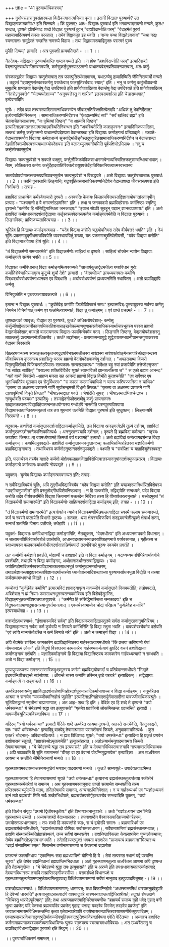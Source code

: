 +++
title = "41 पुरुषार्थाधिकरणम्"

+++
गुणोपसंहारानुपसंहारफला विद्यैकत्वानात्वचिन्ता कृता । इदानीं विद्यातः पुरुषार्थः? उत विद्याङ्गकात्कर्मणः? इति चिन्त्यते । किं युक्तम्? अतः- विद्यातः पुरुषार्थ इति भगवान्वादरायणो मन्यते, कुतः? शब्दात्, दृश्यते ह्यौपनिषदः शब्दो विद्यातः पुरुषार्थं ब्रुवन् "ब्रह्मविदाप्नोति परम्" "वेदाहमेतं पुरुषं महान्तमादित्यवर्णं तमसः परस्तात् । तमेवं विद्वानमृत इह भवति । नान्यः पन्था विद्यतेऽयनाय" "यथा नद्यः स्यन्दमानाः समुद्र्रेस्तं गच्छन्ति नामरूपे विहाय । तथा विद्वान्नामरूपाद्विमुक्तः परात्मरं पुरुष

मुपैति दिव्यम्" इत्यादि । अत्र पूवपक्षी प्रत्यवतिष्ठते - ।। 1 ।।

नैतदेवम्- यद्विद्यातः पुरुषार्थावाप्तिः शब्दावगम्यते इति । न ह्येषः "ब्रह्मविदाप्नोति परम्" इत्यादिशब्दो वेदनात्पुरुषार्थावाप्तिमवगमयति, कर्मसुकर्तृभूतस्याऽऽत्मनो याथात्म्यवेदनप्रतिपादनपरत्वात्, अतः कर्तुः

संस्कारद्वारेण विद्यायाः क्रतुशेषत्वात् तत्र फलश्रुतिरर्थवादमात्रम्, यथाऽन्येषु द्रव्यादिष्विति जैमिनिराचार्यो मन्यते । तदुक्तं "द्रव्यगुणसंस्कारकर्मसु परार्थत्वात् फलश्रुतिरर्थवादः स्यात्" इति । ननु च कर्मसु कर्तुर्जीवादन्यो मुमुक्षभिः प्राप्यतया वेदान्तेषु वेद्य उपदिश्यते इति प्रागेवोपपादितया वेदान्तेषु वेद्य उपदिश्यते इति प्रागेवोपपादितम् "नेतरोऽनुपपत्तेः" "भेदव्यपदेशाच्च" "अनुपपत्तेस्तु न शारीरः" इतरपरामर्शात्स इति चेन्नासम्भवात्" इत्येवमादिभिः

सूत्रैः । तदेव ब्रह्म तत्त्वमस्यादिसामानाधिकरण्येन जीवादनतिरिक्तमित्येतदपि "अधिकं तु भेदनिर्देशात्" इत्येवमादिभिर्निरस्तम् । सामानाधिकरण्यनिर्देशश्च "ऐतदात्म्यमिदं सर्वं" "सर्वं खल्विदं ब्रह्म" इति चेतनाचेतनसाधारणः, "यः पृथिव्यां तिष्ठन्" "य आत्मनि तिष्ठन्" इत्यादिनाऽवगततत्तदात्मतयाऽवस्थितिनिबन्धन इति "अवस्थितेरिति काशकृत्स्नः" इत्यादिभिरुपपादितम्, तत्कथं कर्मसु कर्त्तुरात्मनो याथात्म्योपदेशपरा वेदान्तशब्दा इति विद्यायाः कर्माङ्गत्वं प्रतिपाद्यते । उच्यते- वेदान्तवाक्यष्वेव विद्यायाः कर्मप्राधान्यं सूचयद्भिर्लिङ्गैस्तदुपवृहितसामानाधिकरण्यनिर्देशेन च वेदान्तशब्दा देहातिरिक्तजीवस्वरूपयाथात्म्योपदेशपरा इति वलादभ्युपगमनीयमिति पूर्वपक्षिणोऽभिप्रायः । ननु च कर्त्तृसंस्कारमुखेन

विद्यायाः क्रत्वनुप्रवेशो न शक्यते वक्तुम्, कर्त्तुर्लौकिकवैदिकसाधारणत्वेनाव्यभिचरितक्रतुसाम्बन्धित्वाभावात् । नैवम्, लौकिकस्य कर्मणः कर्त्तुर्देहादव्यतिरिक्तत्वेऽप्युपपत्तेर्देहातिरिक्तनियत्यात्मस्वरूपस्य

क्रतावेवोपयोगात्तत्त्स्वरूपप्रतिपादनमुखेन क्रत्वनुप्रवेशो न विरुद्धयते । अतो विद्यायाः क्रतुशेषत्वान्नातः पुरुषार्थः ।। 2 ।। कानि पुनस्तानि लिङ्गानि; यदुपवृंहितसमानाधिकरण्यनिर्देशेन वेदान्तशब्दा जीवस्वरूपपरा इति निर्णीयन्ते । तत्राह -

ब्रह्मविदां प्राधान्येन कर्मस्वेवाचारो दृश्यते । अश्वषतिः केकयः किलात्मवित्तमस्तद्विज्ञानायोपगतांस्तानृषीन् प्रत्याह - "यक्ष्यमाणो ह वै भगवन्तोऽहमस्मि" इति । तथा च जनकादयो ब्रह्मविदग्रेसराः कर्मनिष्ठाः स्मृतिषु दृश्यन्ते "कर्मणैव हि संसिद्धिमास्थिता जनकादयः" "इयाज सोऽपि सुबहून् यज्ञान् ज्ञानव्यपाश्रायः" इति । अतो ब्रह्मविदां कर्मप्रधानत्वदर्शनाद्विद्यायाः कर्तृस्वरूपवेदनरूपत्वेन कर्माङ्गत्वमेवेति न विद्यातः पुरुषार्थः । लिङ्गमिदम्; प्राप्तिरुच्यतामित्यत्राह - ।। 3 ।।

श्रुतिरेव हि विद्यायाः कर्माङ्गत्वमाह - "यदेव विद्यया करोति श्रद्धयोपनिषदा तदेव वीर्यवत्तरं भवति" इति । नेयं श्रुतिः प्रकरणादुद्गीथमात्रविषयेति व्यवस्थापयितुं शख्या, यतः प्रकरणाच्छ्रुतिर्वलीयसी, "यदेव विद्यया करोति" इति विद्यामात्रविषया हीयं श्रुतिः ।। 4 ।।

"तं विद्याकर्मणी समन्वारभेते" इति विद्याकर्मणोः साहित्यं च दृश्यते । साहित्यं चोक्तेन न्यायेन विद्यायाः कर्माङ्गत्वे सत्येव भवति ।। 5 ।।

विद्यावतः कर्मविधानात् विद्या कर्माङ्गमित्यवगम्यते "आचार्यकुलाद्वेदमधीत्य यथाविधानं गुरोः कर्मातिशेषेणाभिसमावृत्य कुटुम्बे शुचौ देशे" इत्यादौ । "वेदमधीत्य" इत्यध्ययनवतः कर्माणि विदधदर्थावबोधपर्यन्ताध्यनवत एव विदधाति । अर्थावबोधपर्यन्तं ह्यध्ययनमिति स्थापितम् । अतो ब्रह्मविद्य्रापि कर्मसु

विनियुक्तेति न पृथक्फलायावकल्पते ।। 6 ।।

इतश्च न विद्यातः पुरुषार्थः । "कुर्वन्नेवेह कर्माणि जिजीविषेच्छतं समाः" इत्यात्मविदः पुरुषायुपस्य सर्वस्य कर्मसु नियमेन विनियोगात् कर्मण एव फलमित्यवगम्यते, विद्या तु कर्माङ्गम् । एवं प्राप्ते प्रचक्ष्महे - ।। 7 ।।

तुशब्दात्पक्षो व्यावृत्तः; विद्यात एव पुरुषार्थः, कुतः? अधिकरोपदेशात्- कर्मासु कर्त्तुर्जीवाद्वेयप्रत्यनीकानवधिकातिशयासङ्खयेकल्याणगुणाकरत्वेनाधिकस्यार्थान्तरभूतस्य परस्य ब्रह्मणो वेद्यतयोपदेशात् भगवतो वादरायणस्य विद्यातः फलमित्येवमेव मतम् । लिङ्गानि तिष्ठन्तु, वेद्यतयोपदेशशस्तु तावत्कर्त्तुः प्रत्यगात्मनोऽधिकसैव । कथं? तद्दर्शनात् - प्रत्यगात्मन्यशुद्धे शुद्धेऽप्यसम्भावनीयानन्तगुणाकरस्य वेद्यस्य निरस्तनि

खिलहयगन्धस्य स्वसङ्कल्पकृतजगदुदयविभवलयलीलस्य सर्वज्ञस्य सर्वशक्तेर्वाङ्गेनसापरिच्छेद्यानन्दस्य जीवाधिपस्य कृत्स्नस्य प्रशासितुः परस्य ब्रह्मणो वेदनोपदेशवाक्येषु दर्शनात् । "अपहतपाष्मा विजरो विमृत्युर्विशोको विजिघत्सोऽपिपासः सत्यकामः सत्यसङ्कल्पः" "तदैक्षत बहु स्यां प्रजायेयेति तत्तेजोऽसृजत" "यः सर्वज्ञः सर्ववित्" "पराऽस्य शक्तिविर्विधैव श्रूयते स्वाभाविकी ज्ञानबलक्रिया च" " स एको ब्रह्मण आनन्दः" "यतो वाचो निवर्तन्ते -अप्राप्य मनसा सह आनन्दं ब्रह्मणो विद्वान्न विभेति कुतश्चनेति" "एष सर्वेश्वर एष भूताधिपतिरेष भूतपाल एप सेतुर्विधरणः" "स कारणं करणाधिपाधिपो न चास्य कश्चिज्जनिता न चाधिपः" "एतस्य वा अक्षरस्य प्रशासने गार्गि सूर्याचन्द्रमसौ विधृतौ तिष्ठतः" "एतस्य वा अक्षरस्य प्रशासने गार्गि द्यावापृथिव्यौ विधृते तिष्ठतः" "भीषाऽस्माद्वातः पवते । भेषोदेति सूयर्ः । भीषाऽस्मादग्निश्चेन्द्रश्च । नृत्युर्धावति पञ्चमः" इत्यादिषुः । तस्माद्वेदनोपदेशशब्देषु कर्त्तुः प्रत्यगात्मनः खद्यातकल्पस्याविद्यादिहेयसम्बनतधयोग्यस्य गन्धोऽपि नास्तीति परमपुरुषविषयाया विद्यायास्तत्प्राप्तिरूपममृतत्वं तत्र तत्र श्रूयमाणं पलमिति विद्यातः पुरुषार्थ इति सुष्ठूक्तम् । लिङ्गान्यपि निरस्यन्ते -। 8 ।।

यदुक्तम्- ब्रह्मविदां कर्मानुष्ठानदर्शनाद्विद्याकर्माङ्गमिति, तन्न विद्याया अनङ्गत्वेऽपि तुल्यं दर्शनम्, ब्रह्मविदां कर्मानुष्ठानदर्शनमनैकान्तिकमित्यर्थः । अननुष्ठानस्यापि दर्शनात् । दृश्यते हि ब्रह्मविदां कर्मत्यागः "ॠषयः कावषेयाः किमथर्ा वयमध्येष्यामहे किमर्था वयं यक्ष्यामहे" इत्यादौ । अतो ब्रह्मविदां कर्मत्यागदर्शनान्न विद्या कर्माङ्गम् । कथमिदमुपपद्यते- ब्रह्मविदां कर्मानुष्ठानमननुष्ठानञ्च; फलाभिसन्धिरहितस्य यज्ञादिकर्मणो ब्रह्मविद्याङ्गत्वात् । तथाविधस्य कर्मणोऽनुष्ठानदर्शनमुपपद्यते । वक्ष्यति च "सर्वापेक्षा च यज्ञादिश्रुतेरश्ववत्"

इति, फलार्थस्य तस्यैव यज्ञादेः कर्मणो मोक्षैवफलब्रह्मविद्याविरोधित्वात्तस्याननुषांनदर्शनमुपपन्नतरम् । विद्यायाः कर्माङ्गत्वे कर्मत्यागः कथमपि नोपपद्यते ।। 9 ।।

यदुक्तम्- श्रुत्यैव विद्यायाः कर्माङ्गत्वमवगम्यत इति; तत्राह-

न सर्वविद्याविषयेयं श्रुतिः, अपि तूद्गीथविद्याविषयैव "यदेव विद्यया करोति" इति यच्छब्दस्यानिर्धारितविशेषस्य "उद्गीथमुपासीत" इति प्रस्तुतोद्गीथविशेषनिष्ठत्वात् । न हि यत्करोति, तद्विद्ययेति सम्बध्यते, यदेव विद्यया करोति तदेव वीर्यवत्तरमिति विद्यया क्रियमाणं यच्छब्देन निर्दिश्य तस्य हि वीय्यर्वत्तरत्वमुच्यते । यच्चेदमुक्तं "तं विद्याकर्मणी समन्वारभेते" इति विद्याकर्मणोः साहित्यदर्शनाद्विद्या कर्माङ्गम् इति; तत्राह - ।। 10 ।।

"तं विद्याकर्मणी समन्वारभेते" इत्यत्रोक्तेन न्यायेन विद्याकमर्णोर्भिन्नफलत्वाद्विद्या स्वस्मै फलाय समन्वारभते, कर्म च स्वस्मै फलायेति विभागो द्रष्टव्यः । शतवत्- थया क्षेत्ररत्रविक्रयिणं शदद्वयमन्वेतीत्युक्ते क्षेत्रार्थं शतम्, रत्नार्थं शतमिति विभागः प्रतीयते; तथेहापि ।। 11 ।।

यदुक्तं- विद्यावतः कर्मविधानाद्विद्या कर्माङ्गमिति, नैतद्युक्तम्, "वेदमधीत्य" इति अध्ययनमात्रवतो विधानात् । न चाध्ययनविधिरेवार्थावबोधे प्रवर्त्तयति, आधानवदध्ययनस्याक्षरराशिग्रहणमात्रे पर्य्यवसानात् । गृहीतस्य च स्वाध्यायस्य फलवत्कर्मावबोधीत्वदर्शनात्तन्निर्णयफले तदर्थविचारे पुरुषः स्वयमेव प्रवर्त्तते ।

ततः कर्मार्थी कर्मज्ञाने प्रवर्त्तते, मोक्षार्थी च ब्रह्मज्ञाने इति न विद्या कर्माङ्गम् । यद्यष्यध्ययनविधिरेवार्थावबोधे प्रवर्त्तयति, तथाऽपि न विद्या कर्माङ्गम्, अर्थज्ञानादर्थान्तरत्वाद्विद्यायाः । यधा जयोतिष्टोमादिकर्मस्वरूपविज्ञानात्फलसाधनभूतं कर्मानुष्ठानमर्थान्तरम्, तथाऽर्थज्ञानरूपाद्व्रह्यस्वरूपविज्ञानादर्थान्तरमेव ध्यानोपासनादिशब्दवाच्या पुरुषाथर्साधनभूता विद्येति न तस्याः कर्मसम्भबन्धगन्धो विद्यते ।। 12 ।।

यच्चोक्तं "कुर्वन्नेवेह कर्माणि" इत्यात्मविदं ज्ञानाद्वयावृत्य यावज्जीवं कर्मानुष्ठाने नियमयतीति; तन्नोपपद्यते, अविशेषात् न ह्यं नियमः फलसाधनभूतस्वतन्त्रकर्मविषय इति विशेषहेतुरस्ति, विद्याङ्गभूतकर्मविषयतयाऽप्युपपत्तेः । "कर्मणैव हि संसिद्धिमास्थिता जनकादयः" इति च विदुषस्त्वाप्रयाणादुपासनस्यानुवर्त्तमानत्वात् । एवमर्थस्वाभाव्येन चोद्यं परिहृत्य "कुर्वन्नेवेह कर्माणि" इत्यस्यार्थमाह - ।। 13 ।।

वाशब्दोऽवधारणार्थः, "ईशावास्यमिदं सर्वम्" इति विद्याप्रकरणाद्विद्यास्तुतये सर्वदा कर्मानुष्ठानानुमतिरियम् । विद्यामाहात्म्यात् सर्वदा कर्म कुर्वन्नपि न लिप्यते कर्मभिरिति हि विद्या स्तुता भवति । वाक्यशेषश्चैवमेव दर्शयति "एवं त्वयि नान्यथेतोऽस्ति न कर्म लिप्यते नरे" इति । अतो न कमाङ्गं विद्या ।। 14 ।।

अपि चैवमेके शाखिनः कामकारेण ब्रह्मविद्यानिष्ठस्य गार्हस्थ्यत्यागमधीयते "किं प्रजया करिष्यामो येषां नोयमामाऽयं लोकः" इति विदुषो विरक्तस्य कामकारेण गार्हस्थ्यकर्मत्यागं ब्रुव्रदिदं वचनं ब्रह्मविद्यायाः कर्मानङ्गत्वं दर्शयति । यज्ञादिकर्माङ्गत्वे हि विद्याया विद्यानिष्ठस्य कामकारेण गार्हस्थ्यत्यागो न सम्भवति । अतो न विद्या कर्माङ्गम् ।। 15 ।।

पुण्यापुण्यरूपस्य समस्तसांसारिकदुःखमूलस्य कर्मणो ब्रह्मविद्ययोपमर्दां च प्रतिवेदान्तमधीयते "भिद्यते हृदयग्रन्थिश्छिद्यन्ते सर्वसंशयाः । क्षीयन्ते चास्य कर्माणि तस्मिन् दृष्टे परावरे" इत्यादिकम् । तद्विद्यायाः कर्माङ्गत्वे न सङ्गच्छते ।। 16 ।।

ऊर्ध्वरेतस्स्वाश्रमेषु ब्रह्मविद्यादर्शनात्तेष्वग्निहोत्रदर्शपूणमासादिकर्माभावाच्च न विद्या कर्माङ्गम् । ननूर्ध्वरेतस आश्रमा न सन्त्येव "यवज्जीवमग्निहोत्रं जुहोति" इत्यादिनाऽग्निहोत्रदशर्पूर्णमासादीनां यावज्जीवाधिकारश्रुतेः । श्रुतिविरुद्धानां स्मृतीनां चाप्रामाण्यात् । अत आह- शब्द हि इति । वैदिके एव हि शब्दे ते दृश्यन्ते "त्रयो धर्मस्कन्धाः" ये चेमेऽरण्ये श्रद्धा तप इत्युपासते" "एतमेव प्रव्राजिनो लोकमिच्छन्तः प्रव्रजन्ति" इत्यादौ । यावज्जीवश्रुतिस्त्वविरक्तविषया ।। 17 ।।

यदिदम् "त्रयो धर्मस्कन्धाः" इत्यादौ वैदिके शब्दे ऊर्ध्वरेत आश्रमा दृश्यन्ते, अतस्ते सन्त्येवेति, नैतदुपपद्यते, यतः "त्रयो धर्मस्कन्धाः" इत्यादिषु वाक्येषु तेषामाश्रमाणां परामर्शमात्रं क्रियते, अनुवादमात्रमित्यर्थः । कुत एतत? चोदनात्- अविदानादित्यर्थः । न ह्यत्र विधिशब्दः श्रूयते; "त्रयो धमर्स्कन्धाः" इत्यादिेना हि प्रकृतं प्रणवेन ब्रह्मोपासनं स्तूयते, "ब्रह्मसंस्थोऽमृतत्वमेति" इत्युपसंहारात् । अतोऽन्यार्थमनुवादमात्रमत्र क्रियते तेषामाश्रमाणाम् । "ये चेमेऽरण्ये श्रद्धा तप इत्यपासदे" इति च देवयानविधिपरत्वात्तत्रापि नाश्रमान्तरविधिसम्भवः । अपि चापवदति हि श्रुति राश्रमान्तरं "वीरहा वा एष देवानां योऽग्निमुद्वासयेत" इत्यादिेका । अत ऊर्ध्वरेतस आश्रमा न सन्तीति जैमिनिराचार्यो मन्यते ।। 18 ।।

गृहस्थाश्रयमवदाश्रमान्तरमप्यनुष्ठेयं भगवान् वादरायणो मन्यते । कुतः? साम्यश्रुतेः- उपादेयतयाऽभिमत

गृहस्थाश्रमसाम्यं हि तेषामप्याश्रमाणां श्रूयते "त्रयो धर्मस्कन्धाः" इत्यारभ्य ब्रह्मसंस्थस्तुत्यर्थतया स्कीर्त्तनं गृहस्थाश्रमस्येतरेषां च समानम् । अथ गृहस्थाश्रमस्यानुवादः प्राप्तो सत्यामेव सम्भवतीति तस्य प्रप्तिरवश्याभ्युपेत्येति मतम्, तदितरेषामपि समानम्, अन्यत्राऽभिनिवेशात् । न च गार्हस्थ्यधर्म एव "यज्ञोऽध्ययनं दानं तपो ब्रह्मचर्य" मिति सर्वैः शब्दैरभिधीयते, ब्रह्मचर्यतपसोर्गृहस्थस्यैव सम्भवादिति युक्तम्, "त्रयो धर्मस्कन्धाः"

इति त्रित्वेन संगृह्य "प्रथमो द्वितीयस्तृतीयः" इति विभागवचनानुपपत्तेः । अतो "यज्ञोऽध्ययनं दान"मिति गृहस्थाश्रम उच्यते । अध्ययनशब्दो वेदाभ्यासपरः । तपःशशब्देन वैस्वानसपारिव्राज्ययोगर्रहणम्, उभयोस्तपःप्रधानत्वात् । तपः शब्दो हि कायक्लेशे रूढः, स चं द्वयोरपि समानः । ब्रह्मचारिधर्म एव ब्रह्मचयर्शब्देनाभिधीयते, "ब्रह्मसंस्थशब्दो यौगिकः सर्वाश्रमसाधारण।, सर्वेषामाश्रमिणां ब्रह्मसंस्थासम्भवात् । ब्रह्मणि संस्थासंस्थितिर्ब्रह्मसंस्थत्वं, तच्च सर्वेषां सम्भवत्येव । ब्रह्मनिष्ठाविकलाः केवलाश्रमिणः पुण्यलोकभाजः; तेष्वेव ब्रह्मनिष्ठोऽमृतत्वभाग्भवति । तदेतद्विस्पष्टमुक्तं भगवता पराशरेण "प्राजापत्यं ब्राह्मणाना"मित्यारभ्य "ब्राह्मं संन्यासिनां स्मृत" मित्यन्तेन वर्णानामाश्रमाणां च केवलानां ब्रह्मलोक

प्राप्त्यन्तं फलमभिधाय "एकान्तिनः सदा ब्रह्मध्यायिनो योगिनो हि ये । तेषां तत्परमठ स्थानं यद्वै पश्यन्ति सूरयः" इति तेष्वेव ब्रह्मनिष्ठानां ब्रह्मप्राप्तिमभिदधाता । अतो गृहस्थाश्रमतुल्या ऊर्ध्वरेतस आश्रमा अपि दृश्यन्त इति तेऽप्यनुष्ठेयाः । "ये चेमेऽरण्ये श्रुद्धा तपः इत्युपासते" इति च अरण्ये इति तपःप्रधानाश्रमप्राप्त्यपेक्षत्वाद् देवयानविधानस्य तत्रापि तत्प्राप्तिरङ्गीकरणीया । परामर्शपक्षे विधानपक्षे च गृहस्थाश्रमतुल्यमेषामप्यनुष्ठेयत्वमित्युपपाद्य विधिरेवायमाश्रमाणां सर्वेषां नानुवाद इत्युपपादयितुमाह -। 19 ।।

वाशब्दोऽवधारणार्थः । विधिरेवायमाश्रमाणाम्; धारणवत्; यथा दिष्टाग्निहोत्रे "अधस्तात्समिधं धारयन्ननुद्रवेदुपरि हि देवेभ्यो धारयति" इत्यत्रानुवादसरूपादपि वाक्यादुपरि धारणस्याप्राप्तत्वद्विधिराश्रीयते; तदुक्तं शेषलक्षणे "विधिस्तु धारणेऽपूर्वत्वात्" इति; तथा अत्राप्यप्राप्तत्वाद्विधिरेवाश्रयणीयः "ब्रह्मचर्यं समाप्य गृही भवेद् गृहाद् वनी भूत्वा प्रव्रजेत् यदि वेतरथा ब्रह्मचर्यादेव प्रव्रजेत् गृहाद्वा वनाद्वा यदहरेव विरजेत् तदहरेव प्रव्रजेत्" इति जावालानामाश्रमविधिमसन्तमिव कृत्वा एतेष्वन्यपरेष्वपि वाक्येष्वाश्रयमप्राप्तिरवश्याश्रयणीयेत्युपपादितम् । एवमाश्रमान्तरविधानादृणश्रुतिर्यावज्जीवश्रुतिरपवादश्रुतिश्चाविरक्तविषया एवेति वेदितव्याः । अन्याश्च ब्रह्मविदः कर्मणामाप्रयाणादवश्यकर्तव्यताविधायिन्यः श्रुतयः स्मृतयश्च स्वस्वाश्रमधर्मविषयाः । अत ऊध्वर्रेतस्सु च ब्रह्मविद्याविधानाद्विद्यात पुरुषार्थ इति सिद्धम् ।। 20 ।।

।। पुरुषार्थाधिकरणं समाप्तम् ।।